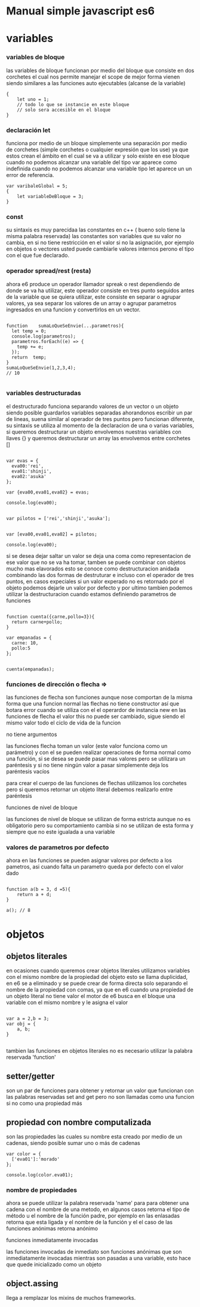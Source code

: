 Manual simple javascript es6
==================================

# variables

### variables de bloque

las variables de bloque funcionan por medio del bloque que consiste en dos corchetes el cual nos permite manejar el scope de mejor forma vienen siendo similares a las funciones auto ejecutables (alcanse de la variable)
``` [javascript]
{
	let uno = 1;	
	// todo lo que se instancie en este bloque
	// solo sera accesible en el bloque
}
``` 

### declaración let

funciona por medio de un bloque simplemente una separación por medio de corchetes (simple corchetes o cualquier expresión que los use) ya que estos crean el ámbito en el cual se
va a utilizar y solo existe en ese bloque
cuando no podemos alcanzar una variable del tipo var aparece como indefinida cuando no podemos alcanzar una variable tipo let aparece un un error de referencia.
``` [javascript]
var varibaleGlobal = 5;
{
 	let variableDeBloque = 3;
}
``` 
### const

su sintaxis es muy parecidaa las constantes en c++ ( bueno solo tiene la misma palabra reservada)
las constantes son variables que su valor  no cambia, en si no tiene restricción en el valor si no la asignación, por ejemplo en objetos o vectores usted puede cambiarle valores internos perono el tipo con el que fue declarado.

### operador spread/rest (resta)

ahora e6 produce un operador llamador spreak o rest dependiendo de donde se va ha utilizar, este operador consiste en tres punto seguidos antes de la variable que se quiera utilizar,
este consiste en separar o agrupar valores, ya sea separar los valores de un array o agrupar parametros ingresados en una funcion y convertirlos en un vector.

``` [javascript]

function	sumaLoQueSeEnvie(...parametros){
  let temp = 0;
  console.log(parametros);
  parametros.forEach((e) => {
  	temp += e; 
  });
  return  temp;
}
sumaLoQueSeEnvie(1,2,3,4);
// 10
	

``` 

### variables destructuradas

el destructurado funciona separando valores de un vector o un objeto siendo posible guardarlos variables separadas ahorandonos escribir un par de lineas, 
suena similar al operador de tres puntos pero funcionan diferente, su sintaxis se utiliza al momento de la declaracion de una o varias variables,
si queremos destructurar un objeto envolvemos nuestras variables con llaves {} y queremos destructurar un array las envolvemos 
entre corchetes []
``` [javascript]

var evas = {
  eva00:'rei',
  eva01:'shinji',
  eva02:'asuka'
};

var {eva00,eva01,eva02} = evas; 

console.log(eva00);


var pilotos = ['rei','shinji','asuka'];


var [eva00,eva01,eva02] = pilotos;

console.log(eva00);

``` 
si se desea dejar saltar un valor se deja una coma como representacion de ese valor que no se va ha tomar,
tamben se puede combinar con objetos mucho mas elavorados esto se  conoce como destructuracion anidada combinando las dos formas de destruturar e incluso con el operador de tres puntos, 
en casos expeciales si un valor experado no es retornado por el objeto podemos dejarle un valor por defecto 
y por ultimo tambien podemos utilizar la destructuracion cuando estamos definiendo parametros de funciones 
``` [javascript]

function cuenta({carne,pollo=3}){
  return carne+pollo;
}

var empanadas = {
  carne: 10,
  pollo:5
};


cuenta(empanadas);
``` 

### funciones de dirección o flecha =>

las funciones de flecha son funciones aunque nose comportan de la misma forma que una funcion normal
las flechas no tiene constructor así que botara error cuando se utiliza con el el operardor de instancia new
en las funciones de flecha el valor this no puede ser cambiado, sigue siendo el mismo valor todo el 
ciclo de vida de la funcion

no tiene argumentos

las funciones flecha toman un valor (este valor funciona como un parámetro) y con el se pueden
realizar operaciones de forma normal como una función, si se desea se puede pasar mas valores pero
se utilizara un paréntesis y si no tiene ningún valor a pasar simplemente deja los paréntesis vacíos

para crear el cuerpo de las funciones de flechas utilizamos los corchetes pero si queremos retornar
un objeto literal debemos realizarlo entre paréntesis

funciones de nivel de bloque

las funciones de nivel de bloque se utilizan de forma estricta aunque no es obligatorio pero
su comportamiento cambia si no se utilizan de esta forma y siempre que no este igualada a una variable

### valores de parametros por defecto 

ahora en las funciones se pueden asignar valores por defecto a los pametros, asi cuando falta un parametro
queda por defecto con el valor dado

``` [javascript]

function a(b = 3, d =5){
	return a + d;
}	

a(); // 8

``` 


# objetos

## objetos literales

en ocasiones cuando queremos crear objetos literales utilizamos variables con el mismo nombre
de la propiedad del objeto esto se llama duplicidad, en e6 se a eliminado y se puede crear
de forma directa solo separando el nombre de la propiedad con comas, ya que en e6 cuando
una propiedad de un objeto literal no tiene valor el motor de e6 busca en el bloque
una variable con el mismo nombre y le asigna el valor
``` [javascript]
	
var a = 2,b = 3;
var obj = {
	a, b;
}
	
``` 

tambien las funciones en objetos literales no es necesario utilizar la palabra reservada 'function'

## setter/getter

son un par de funciones para obtener y retornar un valor que funcionan con las palabras reservadas set and get
pero no son llamadas como una funcion si no como una propiedad más 

## propiedad con nombre computalizada 

son las propiedades las cuales su nombre esta creado por medio de un cadenas, siendo posible sumar uno o más de
cadenas   

``` [javascript]
var color = {
  ['eva01']:'morado'
};

console.log(color.eva01);
``` 
### nombre de propiedades

ahora se puede utilizar la palabra reservada 'name' para para obtener una cadena con el nombre de una metodo,
en algunos casos retorna el tipo de método u el nombre de la función padre, por ejemplo en las enlasadas retorna que
esta ligada y el nombre de la función y el el caso de las funciones anónimas retorna anónimo

funciones inmediatamente invocadas

las funciones invocadas de inmediato son funciones anónimas que son inmediatamente invocadas
mientras son pasadas a una variable, esto hace que quede inicializado como un objeto 

## object.assing

llega a remplazar los mixins de muchos frameworks.






